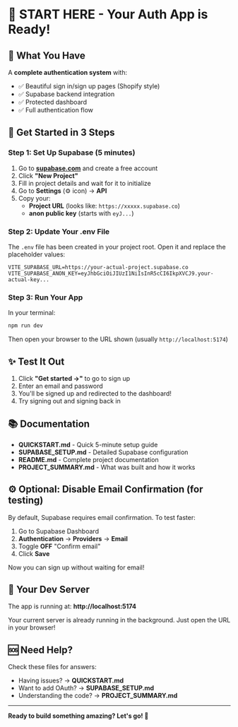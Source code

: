 # 👋 START HERE - Your Auth App is Ready!

## 🎉 What You Have

A **complete authentication system** with:
- ✅ Beautiful sign in/sign up pages (Shopify style)
- ✅ Supabase backend integration
- ✅ Protected dashboard
- ✅ Full authentication flow

## 🚀 Get Started in 3 Steps

### Step 1: Set Up Supabase (5 minutes)

1. Go to **[supabase.com](https://supabase.com)** and create a free account
2. Click **"New Project"**
3. Fill in project details and wait for it to initialize
4. Go to **Settings** (⚙️ icon) → **API**
5. Copy your:
   - **Project URL** (looks like: `https://xxxxx.supabase.co`)
   - **anon public key** (starts with `eyJ...`)

### Step 2: Update Your .env File

The `.env` file has been created in your project root. Open it and replace the placeholder values:

```env
VITE_SUPABASE_URL=https://your-actual-project.supabase.co
VITE_SUPABASE_ANON_KEY=eyJhbGciOiJIUzI1NiIsInR5cCI6IkpXVCJ9.your-actual-key...
```

### Step 3: Run Your App

In your terminal:

```bash
npm run dev
```

Then open your browser to the URL shown (usually `http://localhost:5174`)

## ✨ Test It Out

1. Click **"Get started →"** to go to sign up
2. Enter an email and password
3. You'll be signed up and redirected to the dashboard!
4. Try signing out and signing back in

## 📚 Documentation

- **QUICKSTART.md** - Quick 5-minute setup guide
- **SUPABASE_SETUP.md** - Detailed Supabase configuration
- **README.md** - Complete project documentation  
- **PROJECT_SUMMARY.md** - What was built and how it works

## ⚙️ Optional: Disable Email Confirmation (for testing)

By default, Supabase requires email confirmation. To test faster:

1. Go to Supabase Dashboard
2. **Authentication** → **Providers** → **Email**
3. Toggle **OFF** "Confirm email"
4. Click **Save**

Now you can sign up without waiting for email!

## 🎯 Your Dev Server

The app is running at: **http://localhost:5174**

Your current server is already running in the background. Just open the URL in your browser!

## 🆘 Need Help?

Check these files for answers:
- Having issues? → **QUICKSTART.md**
- Want to add OAuth? → **SUPABASE_SETUP.md**
- Understanding the code? → **PROJECT_SUMMARY.md**

---

**Ready to build something amazing? Let's go! 🚀**

